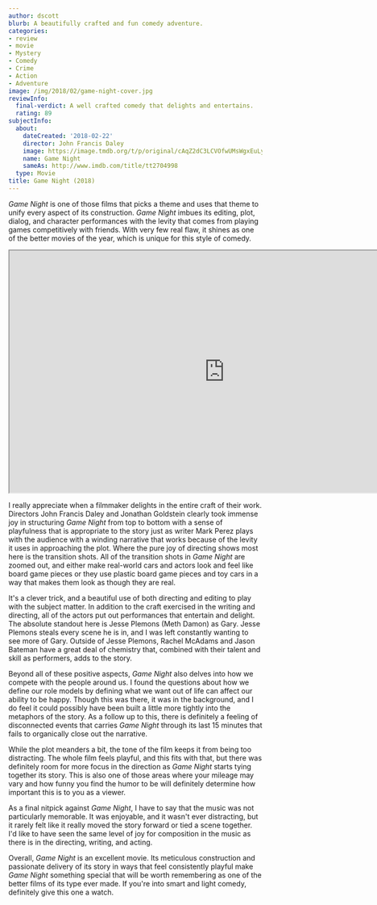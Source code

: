 ```yaml
---
author: dscott
blurb: A beautifully crafted and fun comedy adventure.
categories:
- review
- movie
- Mystery
- Comedy
- Crime
- Action
- Adventure
image: /img/2018/02/game-night-cover.jpg
reviewInfo:
  final-verdict: A well crafted comedy that delights and entertains.
  rating: 89
subjectInfo:
  about:
    dateCreated: '2018-02-22'
    director: John Francis Daley
    image: https://image.tmdb.org/t/p/original/cAqZ2dC3LCVOfwUMsWgxEuLyg5j.jpg
    name: Game Night
    sameAs: http://www.imdb.com/title/tt2704998
  type: Movie
title: Game Night (2018)
---
```


*Game Night* is one of those films that picks a theme and uses that theme to unify every aspect of its construction. *Game Night* imbues its editing, plot, dialog, and character performances with the levity that comes from playing games competitively with friends. With very few real flaw, it shines as one of the better movies of the year, which is unique for this style of comedy.

<div class="videoWrapper">
    <iframe width="853" height="480" src="https://www.youtube.com/embed/fNtLIcyjsnI" allowfullscreen></iframe>
</div>

I really appreciate when a filmmaker delights in the entire craft of their work. Directors John Francis Daley and Jonathan Goldstein clearly took immense joy in structuring *Game Night* from top to bottom with a sense of playfulness that is appropriate to the story just as writer Mark Perez plays with the audience with a winding narrative that works because of the levity it uses in approaching the plot. Where the pure joy of directing shows most here is the transition shots. All of the transition shots in *Game Night* are zoomed out, and either make real-world cars and actors look and feel like board game pieces or they use plastic board game pieces and toy cars in a way that makes them look as though they are real. 

It's a clever trick, and a beautiful use of both directing and editing to play with the subject matter. In addition to the craft exercised in the writing and directing, all of the actors put out performances that entertain and delight. The absolute standout here is Jesse Plemons (Meth Damon) as Gary.  Jesse Plemons steals every scene he is in, and I was left constantly wanting to see more of Gary. Outside of Jesse Plemons, Rachel McAdams and Jason Bateman have a great deal of chemistry that, combined with their talent and skill as performers, adds to the story.

Beyond all of these positive aspects, *Game Night* also delves into how we compete with the people around us. I found the questions about how we define our role models by defining what we want out of life can affect our ability to be happy. Though this was there, it was in the background, and I do feel it could possibly have been built a little more tightly into the metaphors of the story.  As a follow up to this, there is definitely a feeling of disconnected events that carries *Game Night* through its last 15 minutes that fails to organically close out the narrative. 

While the plot meanders a bit, the tone of the film keeps it from being too distracting. The whole film feels playful, and this fits with that, but there was definitely room for more focus in the direction as *Game Night* starts tying together its story. This is also one of those areas where your mileage may vary and how funny you find the humor to be will definitely determine how important this is to you as a viewer. 

As a final nitpick against *Game Night*, I have to say that the music was not particularly memorable. It was enjoyable, and it wasn't ever distracting, but it rarely felt like it really moved the story forward or tied a scene together. I'd like to have seen the same level of joy for composition in the music as there is in the directing, writing, and acting.

Overall, *Game Night* is an excellent movie. Its meticulous construction and passionate delivery of its story in ways that feel consistently playful make *Game Night* something special that will be worth remembering as one of the better films of its type ever made. If you're into smart and light comedy, definitely give this one a watch.